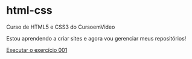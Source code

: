 # html-css
 Curso de HTML5 e CSS3 do CursoemVideo

Estou aprendendo a criar sites e agora vou gerenciar meus repositórios!

<a href="https://alencardiego.github.io/html-css/exercícios/ex001/index.html"> Executar o exercício 001 </a>
